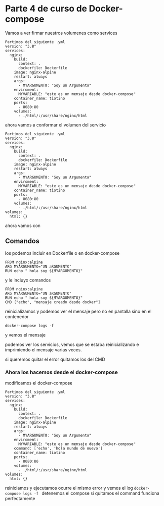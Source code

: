# Parte 4 de curso de Docker-compose

Vamos a ver firmar nuestros volumenes como services
```
Partimos del siguiente .yml
version: "3.8"
services: 
  nginx:
    build: 
      context: .
      dockerfile: Dockerfile
    image: nginx-alpine
    restart: always
    args:
      - MYARGUMENTO: "Soy un Argumento"
    enviroment:
      MYVARIABLE: "este es un mensaje desde docker-compose"
    container_name: tiotino
    ports:
      - 8080:80
    volumes:
      - ./html/:/usr/share/nginx/html
```
ahora vamos a conformar el volumen del servicio
```
Partimos del siguiente .yml
version: "3.8"
services: 
  nginx:
    build: 
      context: .
      dockerfile: Dockerfile
    image: nginx-alpine
    restart: always
    args:
      - MYARGUMENTO: "Soy un Argumento"
    enviroment:
      MYVARIABLE: "este es un mensaje desde docker-compose"
    container_name: tiotino
    ports:
      - 8080:80
    volumes:
      - ./html/:/usr/share/nginx/html
volumes:
  html: {}
```
ahora vamos con

## Comandos

los podemos incluir en Dockerfile o en docker-compose

```
FROM nginx:alpine
ARG MYARGUMENTO="UN aRGUMENTO"
RUN echo " hola soy ${MYARGUMENTO}"

```
y le incluyo comandos
```
FROM nginx:alpine
ARG MYARGUMENTO="UN aRGUMENTO"
RUN echo " hola soy ${MYARGUMENTO}"
CMD ["echo", "mensaje creado desde docker"]
```
reinicializamos y podemos ver el mensaje
pero no en pantalla sino en el contenedor
```
docker-compose logs -f
```
y vemos el mensaje

podemos ver los servicios, vemos que se estaba reinicializando e imprimiendo el mensaje varias veces.

si queremos quitar el error quitamos los del CMD

### Ahora los hacemos desde el docker-compose
modificamos el docker-compose
```
Partimos del siguiente .yml
version: "3.8"
services: 
  nginx:
    build: 
      context: .
      dockerfile: Dockerfile
    image: nginx-alpine
    restart: always
    args:
      - MYARGUMENTO: "Soy un Argumento"
    enviroment:
      MYVARIABLE: "este es un mensaje desde docker-compose"
    command: ['echo', 'hola mundo de nuevo']
    container_name: tiotino
    ports:
      - 8080:80
    volumes:
      - ./html/:/usr/share/nginx/html
volumes:
  html: {}
```
reiniciamos y ejecutamos
ocurre el mismo error
y vemos el log ``docker-compose logs -f ``
detenemos el compose
si quitamos el command funciona perfectamente


